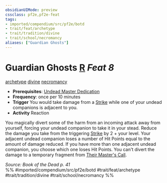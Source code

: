 ```yaml
---
obsidianUIMode: preview
cssclass: pf2e,pf2e-feat
tags:
- imported/compendium/src/pf2e/botd
- trait/feat/archetype
- trait/tradition/divine
- trait/school/necromancy
aliases: ["Guardian Ghosts"]
---
```

# Guardian Ghosts  [R](chapter-9-playing-the-game.md#Actions "Reaction") *Feat 8*  
[archetype](archetype.md)  [divine](divine.md)  [necromancy](necromancy.md)  

- **Prerequisites**: [Undead Master Dedication](undead-master-dedication-botd.md)
- **Frequency**: once per 10 minutes
- **Trigger** You would take damage from a [Strike](strike.md) while one of your undead companions is adjacent to you.
- **Activity** Reaction

You magically divert some of the harm from an incoming attack away from yourself, forcing your undead companion to take it in your stead. Reduce the damage you take from the triggering [Strike](strike.md) by 2 + your level. Your adjacent undead companion loses a number of Hit Points equal to the amount of damage reduced. If you have more than one adjacent undead companion, you choose which one loses Hit Points. You can't divert the damage to a temporary fragment from [Their Master's Call](their-masters-call-botd.md).

*Source: Book of the Dead p. 41*  
%% #imported/compendium/src/pf2e/botd #trait/feat/archetype #trait/tradition/divine #trait/school/necromancy %%